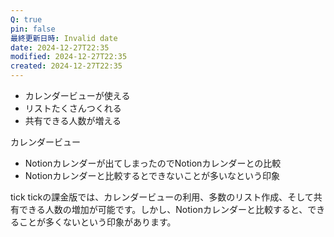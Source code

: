 ```yaml
---
Q: true
pin: false
最終更新日時: Invalid date
date: 2024-12-27T22:35
modified: 2024-12-27T22:35
created: 2024-12-27T22:35
---
```

  

- カレンダービューが使える
- リストたくさんつくれる
- 共有できる人数が増える

  

カレンダービュー

- Notionカレンダーが出てしまったのでNotionカレンダーとの比較
- Notionカレンダーと比較するとできないことが多いなという印象

tick tickの課金版では、カレンダービューの利用、多数のリスト作成、そして共有できる人数の増加が可能です。しかし、Notionカレンダーと比較すると、できることが多くないという印象があります。